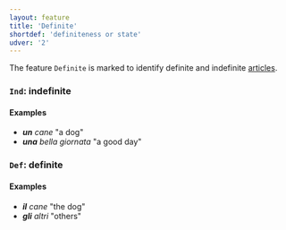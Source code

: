 ```yaml
---
layout: feature
title: 'Definite'
shortdef: 'definiteness or state'
udver: '2'
---
```


The feature `Definite` is marked to identify definite and indefinite [articles](u-pos/DET).

### <a name="Ind">`Ind`</a>: indefinite

#### Examples

* _<b>un</b> cane_ "a dog"
* _<b>una</b> bella giornata_ "a good day"

### <a name="Def">`Def`</a>: definite

#### Examples

* _<b>il</b> cane_ "the dog"
* _<b>gli</b> altri_ "others"

<!-- Interlanguage links updated Pá kvě 14 11:08:30 CEST 2021 -->
